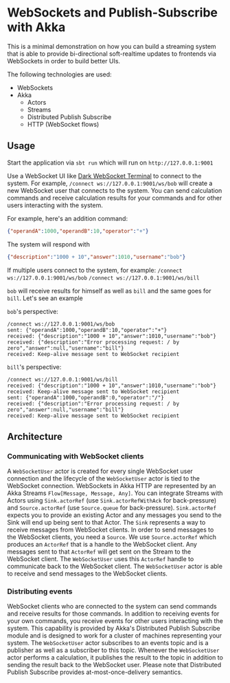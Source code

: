 # WebSockets and Publish-Subscribe with Akka #
This is a minimal demonstration on how you can build a streaming system that is able to provide bi-directional 
soft-realtime updates to frontends via WebSockets in order to build better UIs. 

The following technologies are used:
* WebSockets
* Akka
    - Actors
    - Streams
    - Distributed Publish Subscribe
    - HTTP (WebSocket flows)

## Usage ##
Start the application via `sbt run` which will run on `http://127.0.0.1:9001`

Use a WebSocket UI like [Dark WebSocket Terminal](https://dwst.github.io) to connect to the system. For example,
`/connect ws://127.0.0.1:9001/ws/bob` will create a new WebSocket user that connects to the system. You can send
calculation commands and receive calculation results for your commands and for other users interacting with the system.

For example, here's an addition command:
```json
{"operandA":1000,"operandB":10,"operator":"+"}
```

The system will respond with
```json
{"description":"1000 + 10","answer":1010,"username":"bob"}
```

If multiple users connect to the system, for example:
`/connect ws://127.0.0.1:9001/ws/bob`
`/connect ws://127.0.0.1:9001/ws/bill`

`bob` will receive results for himself as well as `bill` and the same goes for `bill`. Let's see an example

`bob`'s perspective:
```
/connect ws://127.0.0.1:9001/ws/bob
sent: {"operandA":1000,"operandB":10,"operator":"+"}
received: {"description":"1000 + 10","answer":1010,"username":"bob"}
received: {"description":"Error processing request: / by zero","answer":null,"username":"bill"}
received: Keep-alive message sent to WebSocket recipient
```

`bill`'s perspective:
```
/connect ws://127.0.0.1:9001/ws/bill
received: {"description":"1000 + 10","answer":1010,"username":"bob"}
received: Keep-alive message sent to WebSocket recipient
sent: {"operandA":1000,"operandB":0,"operator":"/"}
received: {"description":"Error processing request: / by zero","answer":null,"username":"bill"}
received: Keep-alive message sent to WebSocket recipient
```

## Architecture ##

### Communicating with WebSocket clients ###
A `WebSocketUser` actor is created for every single WebSocket user connection and the lifecycle of the `WebSocketUser`
actor is tied to the WebSocket connection. WebSockets in Akka HTTP are represented by an Akka Streams 
`Flow[Message, Message, Any]`. You can integrate Streams with Actors using `Sink.actorRef` (use `Sink.actorRefWithAck` 
for back-pressure) and `Source.actorRef` (use `Source.queue` for back-pressure). `Sink.actorRef` expects you to provide
an existing Actor and any messages you send to the Sink will end up being sent to that Actor. The `Sink` represents a 
way to receive messages from WebSocket clients. In order to send messages to the WebSocket clients, you need a `Source`.
We use `Source.actorRef` which produces an `ActorRef` that is a handle to the WebSocket client. Any messages sent to 
that `ActorRef` will get sent on the Stream to the WebSocket client. The `WebSocketUser` uses this `ActorRef` handle to
communicate back to the WebSocket client. The `WebSocketUser` actor is able to receive and send messages to the WebSocket
clients.

### Distributing events ###
WebSocket clients who are connected to the system can send commands and receive results for those commands. In addition
to receiving events for your own commands, you receive events for other users interacting with the system. This 
capability is provided by Akka's Distributed Publish Subscribe module and is designed to work for a cluster of machines
representing your system. The `WebSocketUser` actor subscribes to an events topic and is a publisher as well as a 
subscriber to this topic. Whenever the `WebSocketUser` actor performs a calculation, it publishes the result to the 
topic in addition to sending the result back to the WebSocket user. Please note that Distributed Publish Subscribe 
provides at-most-once-delivery semantics.
